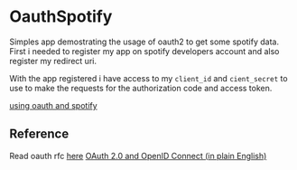 # OauthSpotify

Simples app demostrating the usage of oauth2 to get some spotify data. First i needed to register my
app on spotify developers account and also register my redirect uri.

With the app registered i have access to my `client_id` and `cient_secret` to use to make the
requests for the authorization code and access token.

[using oauth and
spotify](https://developer.spotify.com/documentation/general/guides/authorization-guide/)

## Reference

Read oauth rfc [here](https://tools.ietf.org/html/rfc6749)
[OAuth 2.0 and OpenID Connect (in plain English)](https://www.youtube.com/watch?v=996OiexHze0)
